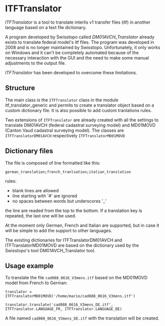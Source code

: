 # ITFTranslator
*ITFTranslator* is a tool to translate interlis v1 transfer files (itf) in another language based on a text file 
dictionary. 

A program developed by Swisstopo called _DM01AVCH_Translator_ already exists to translate federal model's itf files. 
The program was developed in 2008 and is no longer maintained by Swisstopo. Unfortunately, it only works on Windows 
and it can't be completely automated because of the necessary interaction with the GUI and the need to make some manual 
adjustments to the output file.
                               
_ITFTranslator_ has been developed to overcome these limitations. 

## Structure

The main class is the `ITFTranslator` class in the module itf_translator_generic and permits to create a translator 
object based on a custom dictionary file. It is also possible to add custom tranlations rules.

Two extensions of `ITFTranslator` are already created with all the settings to translate DM01AVCH (federal cadastral 
surveying model) and MD01MOVD (Canton Vaud cadastral surveying model). The classes are `ITFTranslatorDM01AVCH` 
respectively  `ITFTranslatorMD01MOVD`  

## Dictionary files

The file is composed of line formatted like this:

`german_translation;french_tranlsation;italian_translation`

rules:
- blank lines are allowed
- line starting with '#' are ignored
- no spaces between words but underscores '_'

the line are readed from the top to the bottom. If a translation key is repeated, the last one will be used.

At the moment only German, French and Italian are supported, but in case it will be simple to add the 
support to other languages.

The existing dictionaries for ITFTranslatorDM01AVCH and ITFTranslatorMD01MOVD are based on the dictionary used by the 
Swisstopo's tool DM01AVCH_Translator tool.

## Usage example

To translate the file `cad088_0616_V3mens.itf` based on the MD01MOVD model from French to German:

```
translator = ITFTranslatorMD01MOVD('/home/mario/cad088_0616_V3mens.itf')

translator.translate('cad088_0616_V3mens_DE.itf', ITFTranslator.LANGUAGE_FR, ITFTranslator.LANGUAGE_DE)
```

A file named `cad088_0616_V3mens_DE.itf` with the translation will be created. 